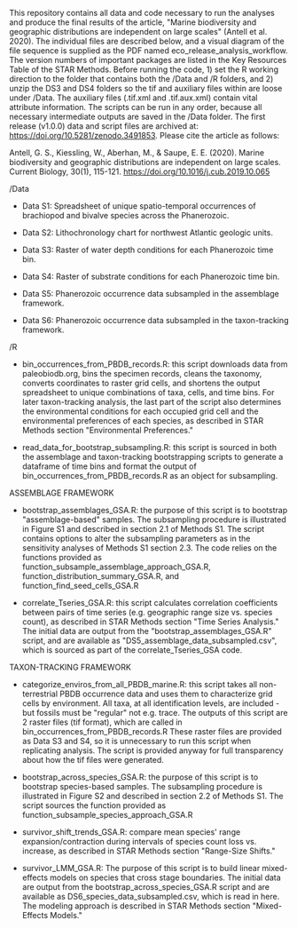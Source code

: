 
This repository contains all data and code necessary to run the analyses and produce the final results of the article, "Marine biodiversity and geographic distributions are independent on large scales" (Antell et al. 2020). The individual files are described below, and a visual diagram of the file sequence is supplied as the PDF named eco_release_analysis_workflow. The version numbers of important packages are listed in the Key Resources Table of the STAR Methods. Before running the code, 1) set the R working direction to the folder that contains both the /Data and /R folders, and 2) unzip the DS3 and DS4 folders so the tif and auxiliary files within are loose under /Data. The auxiliary files (.tif.xml and .tif.aux.xml) contain vital attribute information. The scripts can be run in any order, because all necessary intermediate outputs are saved in the /Data folder. The first release (v1.0.0) data and script files are archived at: https://doi.org/10.5281/zenodo.3491853. Please cite the article as follows:

Antell, G. S., Kiessling, W., Aberhan, M., & Saupe, E. E. (2020). Marine biodiversity and geographic distributions are independent on large scales. Current Biology, 30(1), 115-121. https://doi.org/10.1016/j.cub.2019.10.065

/Data

- Data S1: Spreadsheet of unique spatio-temporal occurrences of brachiopod and bivalve species across the Phanerozoic.

- Data S2: Lithochronology chart for northwest Atlantic geologic units.

- Data S3: Raster of water depth conditions for each Phanerozoic time bin.

- Data S4: Raster of substrate conditions for each Phanerozoic time bin.

- Data S5: Phanerozoic occurrence data subsampled in the assemblage framework.

- Data S6: Phanerozoic occurrence data subsampled in the taxon-tracking framework.

/R

- bin_occurrences_from_PBDB_records.R: this script downloads data from paleobiodb.org, bins the specimen records, cleans the taxonomy, converts coordinates to raster grid cells, and shortens the output spreadsheet to unique combinations of taxa, cells, and time bins. For later taxon-tracking analysis, the last part of the script also determines the environmental conditions for each occupied grid cell and the environmental preferences of each species, as described in STAR Methods section "Environmental Preferences."

- read_data_for_bootstrap_subsampling.R: this script is sourced in both the assemblage and taxon-tracking bootstrapping scripts to generate a dataframe of time bins and format the output of bin_occurrences_from_PBDB_records.R as an object for subsampling.

ASSEMBLAGE FRAMEWORK

- bootstrap_assemblages_GSA.R: the purpose of this script is to bootstrap "assemblage-based" samples. The subsampling procedure is illustrated in Figure S1 and described in section 2.1 of Methods S1. The script contains options to alter the subsampling parameters as in the sensitivity analyses of Methods S1 section 2.3. The code relies on the functions provided as function_subsample_assemblage_approach_GSA.R, function_distribution_summary_GSA.R, and function_find_seed_cells_GSA.R

- correlate_Tseries_GSA.R: this script calculates correlation coefficients between pairs of time series (e.g. geographic range size vs. species count), as described in STAR Methods section "Time Series Analysis." The initial data are output from the "bootstrap_assemblages_GSA.R" script, and are available as "DS5_assemblage_data_subsampled.csv", which is sourced as part of the correlate_Tseries_GSA code.

TAXON-TRACKING FRAMEWORK

- categorize_enviros_from_all_PBDB_marine.R: this script takes all non-terrestrial PBDB occurrence data and uses them to characterize grid cells by environment. All taxa, at all identification levels, are included - but fossils must be "regular" not e.g. trace. The outputs of this script are 2 raster files (tif format), which are called in bin_occurrences_from_PBDB_records.R  These raster files are provided as Data S3 and S4, so it is unnecessary to run this script when replicating analysis. The script is provided anyway for full transparency about how the tif files were generated.

- bootstrap_across_species_GSA.R: the purpose of this script is to bootstrap species-based samples. The subsampling procedure is illustrated in Figure S2 and described in section 2.2 of Methods S1. The script sources the function provided as function_subsample_species_approach_GSA.R

- survivor_shift_trends_GSA.R: compare mean species' range expansion/contraction during intervals of species count loss vs. increase, as described in STAR Methods section "Range-Size Shifts."

- survivor_LMM_GSA.R: The purpose of this script is to build linear mixed-effects models on species that cross stage boundaries. The initial data are output from the bootstrap_across_species_GSA.R script and are available as DS6_species_data_subsampled.csv, which is read in here. The modeling approach is described in STAR Methods section "Mixed-Effects Models."

